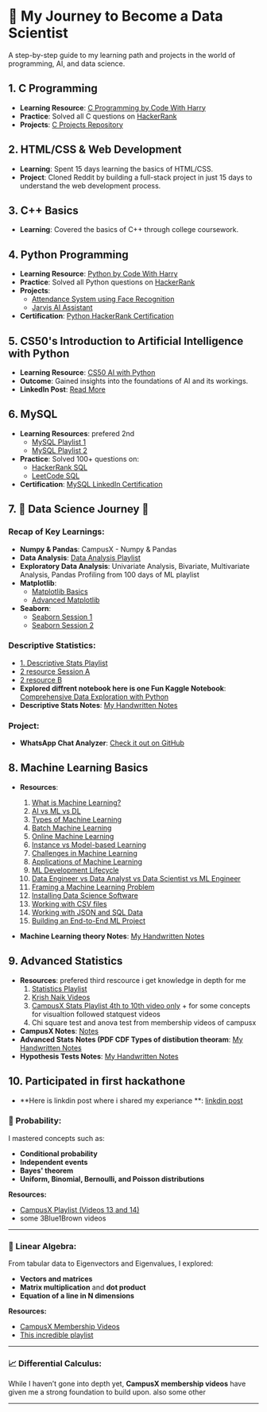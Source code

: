 # 🚀 My Journey to Become a Data Scientist

A step-by-step guide to my learning path and projects in the world of programming, AI, and data science.

## 1. C Programming
- **Learning Resource**: [C Programming by Code With Harry](https://youtube.com/playlist?list=PLu0W_9lII9aiXlHcLx-mDH1Qul38wD3aR&si=HWy3f8YUiusbM98g)
- **Practice**: Solved all C questions on [HackerRank](https://www.hackerrank.com/domains/c)
- **Projects**: [C Projects Repository](https://github.com/yashgoyal-16/Yash-goyal-c-projects)

## 2. HTML/CSS & Web Development
- **Learning**: Spent 15 days learning the basics of HTML/CSS.
- **Project**: Cloned Reddit by building a full-stack project in just 15 days to understand the web development process.

## 3. C++ Basics
- **Learning**: Covered the basics of C++ through college coursework.

## 4. Python Programming
- **Learning Resource**: [Python by Code With Harry](https://youtube.com/playlist?list=PLu0W_9lII9agwh1XjRt242xIpHhPT2llg&si=l2bQIyH6Hk40mpfS)
- **Practice**: Solved all Python questions on [HackerRank](https://www.hackerrank.com/domains/python)
- **Projects**:
  - [Attendance System using Face Recognition](https://github.com/yashgoyal-16/Attendance-system-using-face-recognition)
  - [Jarvis AI Assistant](https://github.com/yashgoyal-16/Ai-Assistant-)
- **Certification**: [Python HackerRank Certification](https://www.hackerrank.com/certificates/033e2916b2c1)

## 5. CS50's Introduction to Artificial Intelligence with Python
- **Learning Resource**: [CS50 AI with Python](https://youtube.com/playlist?list=PLhQjrBD2T381PopUTYtMSstgk-hsTGkVm&si=3oJpieMwSXpfhsKf)
- **Outcome**: Gained insights into the foundations of AI and its workings.
- **LinkedIn Post**: [Read More](https://www.linkedin.com/posts/yash-goyal-074a8625a_artificialintelligence-machinelearning-cs50-activity-7207549746960293888-4cqX?utm_source=share&utm_medium=member_desktop)

## 6. MySQL
- **Learning Resources**: prefered 2nd 
  - [MySQL Playlist 1](https://youtube.com/playlist?list=PLBv9GORP5VkclmbvgNaEB3GBFc-weefX7&si=5WIeeQ1dTWw9PJ6_)
  - [MySQL Playlist 2](https://youtube.com/playlist?list=PLBv9GORP5VkclmbvgNaEB3GBFc-weefX7&si=5WIeeQ1dTWw9PJ6_)
- **Practice**: Solved 100+ questions on:
  - [HackerRank SQL](https://www.hackerrank.com/domains/sql)
  - [LeetCode SQL](https://leetcode.com/studyplan/top-sql-50/)
- **Certification**: [MySQL LinkedIn Certification](https://www.linkedin.com/posts/yash-goyal-074a8625a_sql-datascience-continuouslearning-activity-7232402090864607234-zokH?utm_source=share&utm_medium=member_desktop)

## 7. 🌟 Data Science Journey 🌟

### Recap of Key Learnings:
- **Numpy & Pandas**: CampusX - Numpy & Pandas
- **Data Analysis**: [Data Analysis Playlist](https://youtube.com/playlist?list=PLKnIA16_RmvZAqJzKstVHywcRNMn6pcGD)
- **Exploratory Data Analysis**: Univariate Analysis, Bivariate, Multivariate Analysis, Pandas Profiling from 100 days of ML playlist
- **Matplotlib**:
  - [Matplotlib Basics](https://www.youtube.com/live/XaKn_cKFlSY?si=SivNSfRGVSm_AuCI)
  - [Advanced Matplotlib](https://www.youtube.com/live/7YDc5xU9CQQ?si=gHeaO-)
- **Seaborn**:
  - [Seaborn Session 1](https://www.youtube.com/live/DWVLRhnuGqI?si=XTXv89R7km6aS9XU)
  - [Seaborn Session 2](https://www.youtube.com/live/kLWeKeqc9Ms?si=Us3Hklm9N5p-9k0-)

### Descriptive Statistics:
  - [1. Descriptive Stats Playlist](https://youtube.com/playlist?list=PLKnIA16_RmvbVrE0eZO2bCaFln6jaNq-1&si=pA-2kxAm6IDPhxpT)
  - [2 resource Session A](https://www.youtube.com/live/Uv3Blie7F3g?si=yh01idtZYO2RalHc)
  - [2 resource B](https://www.youtube.com/live/1ndVC500-EU?si=bunqkTzXofAojTBK)
- **Explored diffrent notebook here is one Fun Kaggle Notebook**: [Comprehensive Data Exploration with Python](https://www.kaggle.com/pmarcelino/comprehensive-data-exploration-with-python)
- **Descriptive Stats Notes**: [My Handwritten Notes](https://drive.google.com/file/d/1aOZtecqHxY01azUlE8wJF3_eUzxIx28k/view?usp=sharing)

### Project:
- **WhatsApp Chat Analyzer**: [Check it out on GitHub](https://github.com/yashgoyal-16/whatsapp-chat-anylizer)

## 8. Machine Learning Basics
- **Resources**:
  1. [What is Machine Learning?](https://www.youtube.com/watch?v=ZftI2fEz0Fw)
  2. [AI vs ML vs DL](https://www.youtube.com/watch?v=1v3_AQ26jZ0)
  3. [Types of Machine Learning](https://www.youtube.com/watch?v=81ymPYEtFOw)
  4. [Batch Machine Learning](https://www.youtube.com/watch?v=nPrhFxEuTYU)
  5. [Online Machine Learning](https://www.youtube.com/watch?v=3oOipgCbLIk)
  6. [Instance vs Model-based Learning](https://www.youtube.com/watch?v=ntAOq1ioTKo)
  7. [Challenges in Machine Learning](https://www.youtube.com/watch?v=WGUNAJki2S4)
  8. [Applications of Machine Learning](https://www.youtube.com/watch?v=UZio8TcTMrI)
  9. [ML Development Lifecycle](https://www.youtube.com/watch?v=iDbhQGz_rEo)
  10. [Data Engineer vs Data Analyst vs Data Scientist vs ML Engineer](https://www.youtube.com/watch?v=93rKZs0MkgU)
  11. [Framing a Machine Learning Problem](https://www.youtube.com/watch?v=A9SezQlvakw)
  12. [Installing Data Science Software](https://www.youtube.com/watch?v=82P5N2m41jE)
  13. [Working with CSV files](https://www.youtube.com/watch?v=a_XrmKlaGTs)
  14. [Working with JSON and SQL Data](https://www.youtube.com/watch?v=fFwRC-fapIU)
  15. [Building an End-to-End ML Project](https://www.youtube.com/watch?v=dr7z7a_8lQw)

- **Machine Learning theory Notes**: [My Handwritten Notes](https://drive.google.com/file/d/1Vvb96D3UDPlT7DDzsjDmNX5YMdqTwBuH/view?usp=sharing)

## 9. Advanced Statistics
- **Resources**: prefered third rescource i get knowledge in depth for me
  1. [Statistics Playlist](https://www.youtube.com/watch?v=qtaqvPAeEJY&list=PLKnIA16_Rmvbe9wDJGXc28KKr6lp5Jn2g)
  2. [Krish Naik Videos](https://youtube.com/playlist?list=PLTDARY42LDV6YHSRo669_uDDGmUEmQnDJ&si=nqJ9nXmVL95rFctr) 
  3. [CampusX Stats Playlist 4th to 10th video only](https://youtube.com/playlist?list=PLKnIA16_RmvbYFaaeLY28cWeqV-3vADST&si=WHO6HJyNL2gBI3Xx) + for some concepts for visualtion followed statquest videos
  4. Chi square test and anova test from membership videos of campusx
- **CampusX Notes**: [Notes](https://drive.google.com/file/d/1qWrIsWgSUtllrlYvXOx6Y9OLzKj2NawO/view)
- **Advanced Stats Notes (PDF CDF Types of distibution theoram**: [My Handwritten Notes](https://drive.google.com/file/d/1BqpF79hyq1HlZvWa0Ch3rhFcJRcOHXPZ/view?usp=drivesdk)
- **Hypothesis Tests Notes**: [My Handwritten Notes](https://drive.google.com/file/d/1Btj-gYviINx_LQXxFLBR-zFqTmcj7mL8/view?usp=drivesdk)
 
## 10. Participated in first hackathone 
- **Here is linkdin post where i shared my experiance **: [linkdin post](https://www.linkedin.com/posts/yash-goyal-074a8625a_hackathon-machinelearning-chatbot-activity-7254009143915630592-IUKd?utm_source=share&utm_medium=member_desktop)

### 🎲 Probability:
I mastered concepts such as:
- **Conditional probability**
- **Independent events**
- **Bayes' theorem**
- **Uniform, Binomial, Bernoulli, and Poisson distributions**

**Resources:**
- [CampusX Playlist (Videos 13 and 14)](https://lnkd.in/gG4NVn6q)
- some 3Blue1Brown videos 

---

### 📐 Linear Algebra:
From tabular data to Eigenvectors and Eigenvalues, I explored:
- **Vectors and matrices**
- **Matrix multiplication** and **dot product**
- **Equation of a line in N dimensions**

**Resources:**
- [CampusX Membership Videos](https://lnkd.in/gG4NVn6q)
- [This incredible playlist](https://lnkd.in/gdCKHUQy)

---

### 📈 Differential Calculus:
While I haven’t gone into depth yet, **CampusX membership videos** have given me a strong foundation to build upon. also some other 

---
